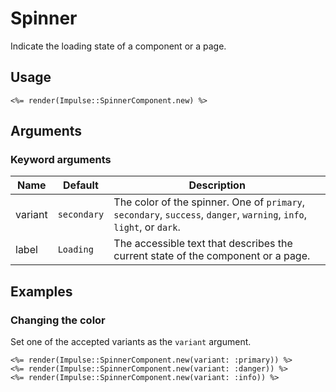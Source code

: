 # Spinner

Indicate the loading state of a component or a page.

## Usage

```erb
<%= render(Impulse::SpinnerComponent.new) %>
```

## Arguments

### Keyword arguments

| Name    | Default     | Description                                                                                                          |
| ------  | ---------   | -------------                                                                                                        |
| variant | `secondary` | The color of the spinner. One of `primary`, `secondary`, `success`, `danger`, `warning`, `info`, `light`, or `dark`. |
| label   | `Loading`   | The accessible text that describes the current state of the component or a page.                                     |

## Examples

### Changing the color

Set one of the accepted variants as the `variant` argument.

```erb
<%= render(Impulse::SpinnerComponent.new(variant: :primary)) %>
<%= render(Impulse::SpinnerComponent.new(variant: :danger)) %>
<%= render(Impulse::SpinnerComponent.new(variant: :info)) %>
```
